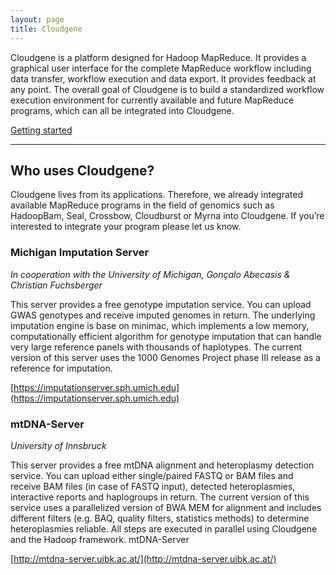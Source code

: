 ```yaml
---
layout: page
title: Cloudgene
---
```



Cloudgene is a platform designed for Hadoop MapReduce. It provides a graphical user interface for the complete MapReduce workflow including data transfer, workflow execution and data export. It provides feedback at any point.
The overall goal of Cloudgene is to build a standardized workflow execution environment for currently available and future MapReduce programs, which can all be integrated into Cloudgene.

<a class="btn btn-success" href="/cloudgene-website/getting-started">Getting started</a>

* * *

## Who uses Cloudgene?

Cloudgene lives from its applications. Therefore, we already integrated available MapReduce programs in the field of genomics such as HadoopBam, Seal, Crossbow, Cloudburst or Myrna into Cloudgene. If you’re interested to integrate your program please let us know.


### Michigan Imputation Server

*In cooperation with the University of Michigan, Gonçalo Abecasis & Christian Fuchsberger*

This server provides a free genotype imputation service. You can upload GWAS genotypes and receive imputed genomes in return. The underlying imputation engine is base on minimac, which implements a low memory, computationally efficient algorithm for genotype imputation that can handle very large reference panels with thousands of haplotypes. The current version of this server uses the 1000 Genomes Project phase III release as a reference for imputation.

[https://imputationserver.sph.umich.edu](https://imputationserver.sph.umich.edu)


### mtDNA-Server

*University of Innsbruck*

This server provides a free mtDNA alignment and heteroplasmy detection service. You can upload either single/paired FASTQ or BAM files and receive BAM files (in case of FASTQ input), detected heteroplasmies, interactive reports and haplogroups in return. The current version of this service uses a parallelized version of BWA MEM for alignment and includes different filters (e.g. BAQ, quality filters, statistics methods) to determine heteroplasmies reliable. All steps are executed in parallel using Cloudgene and the Hadoop framework.
mtDNA-Server

[http://mtdna-server.uibk.ac.at/](http://mtdna-server.uibk.ac.at/)
